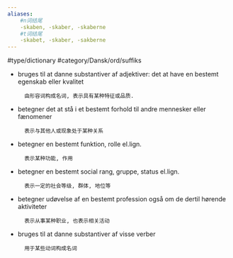 ```yaml
---
aliases: 
	#n词结尾
	-skaben, -skaber, -skaberne
	#t词结尾
	-skabet, -skaber, -sakberne
---
```

#type/dictionary 
#category/Dansk/ord/suffiks 
- bruges til at danne substantiver af adjektiver: det at have en bestemt egenskab eller kvalitet

		由形容词构成名词, 表示具有某种特征或品质. 

- betegner det at stå i et bestemt forhold til andre mennesker eller fænomener

		表示与其他人或现象处于某种关系

- betegner en bestemt funktion, rolle el.lign.

		表示某种功能, 作用

- betegner en bestemt social rang, gruppe, status el.lign.

		表示一定的社会等级, 群体, 地位等

- betegner udøvelse af en bestemt profession også om de dertil hørende aktiviteter

		表示从事某种职业, 也表示相关活动

- bruges til at danne substantiver af visse verber

		用于某些动词构成名词